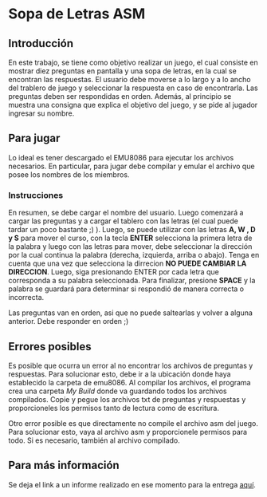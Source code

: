 # Sopa de Letras ASM

## Introducción
En este trabajo, se tiene como objetivo realizar un juego, el cual consiste en mostrar diez preguntas en pantalla y una sopa de letras, en la cual se encontran las respuestas. 
El usuario debe moverse a lo largo y a lo ancho del trablero de juego y seleccionar la respuesta en caso de encontrarla. Las preguntas deben ser respondidas en orden. Además, al principio se muestra una
consigna que explica el objetivo del juego, y se pide al jugador ingresar su nombre.

## Para jugar
Lo ideal es tener descargado el EMU8086 para ejecutar los archivos necesarios.
En particular, para jugar debe compilar y emular el archivo que posee los nombres de los miembros. 

### Instrucciones
En resumen, se debe cargar el nombre del usuario. Luego comenzará a cargar las preguntas y a cargar el tablero con las letras (el cual puede tardar un poco bastante ;) ). Luego, se puede utilizar con las letras
**A, W , D y S** para mover el curso, con la tecla **ENTER** selecciona la primera letra de la palabra y luego con las letras para mover, debe seleccionar la dirección por la cual continua la palabra (derecha, izquierda, arriba o
abajo). Tenga en cuenta que una vez que selecciona la dirrecion **NO PUEDE CAMBIAR LA DIRECCION**.
Luego, siga presionando ENTER por cada letra que corresponda a su palabra seleccionada. Para finalizar, presione **SPACE** y la palabra se guardará para determinar si respondió de manera correcta o incorrecta.

Las preguntas van en orden, asi que no puede saltearlas y volver a alguna anterior. Debe responder en orden ;)

## Errores posibles
Es posible que ocurra un error al no encontrar los archivos de preguntas y respuestas.
Para solucionar esto, debe ir a la ubicación donde haya establecido la carpeta de emu8086. Al compilar los archivos, el programa crea una carpeta _My Build_ donde va guardando todos los archivos compilados.
Copie y pegue los archivos txt de preguntas y respuestas y proporcioneles los permisos tanto de lectura como de escritura. 

Otro error posible es que directamente no compile el archivo asm del juego.
Para solucionar esto, vaya al archivo asm y proporcionele permisos para todo. Si es necesario, también al archivo compilado.

## Para más información
Se deja el link a un informe realizado en ese momento para la entrega [aquí](https://drive.google.com/file/d/141LoRniy6R5gSztsjEHf_SHs6JXYIC0D/view?usp=drive_link).
